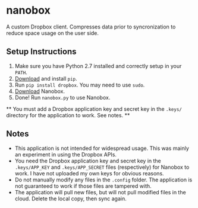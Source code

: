 nanobox
=======

A custom Dropbox client. Compresses data prior to syncronization to reduce space usage on the user side.

Setup Instructions
------------------

1. Make sure you have Python 2.7 installed and correctly setup in your `PATH`.
2. [Download](https://bootstrap.pypa.io/get-pip.py) and install `pip`.
3. Run `pip install dropbox`. You may need to use `sudo`.
4. [Download](https://github.com/sleepysort/nanobox/archive/master.zip) Nanobox.
5. Done! Run `nanobox.py` to use Nanobox.

** You must add a Dropbox application key and secret key in the `.keys/` directory for the application to work. See notes. **

Notes
-----

- This application is not intended for widespread usage. This was mainly an experiment in using the Dropbox APIs.
- You need the Dropbox application key and secret key in the `.keys/APP_KEY` and `.keys/APP_SECRET` files (respectively) for Nanobox to work. I have not uploaded my own keys for obvious reasons.
- Do not manually modify any files in the `.config` folder. The application is not guaranteed to work if those files are tampered with.
- The application will pull new files, but will not pull modified files in the cloud. Delete the local copy, then sync again.